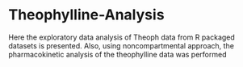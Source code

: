 # Theophylline-Analysis
Here the exploratory data analysis of Theoph data from R packaged datasets is presented. 
Also, using noncompartmental approach, the pharmacokinetic analysis of the theophylline data was performed
